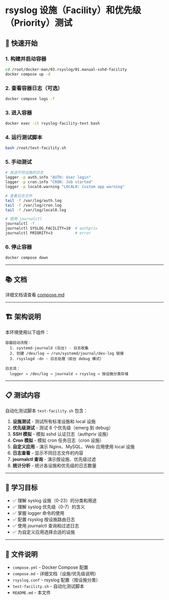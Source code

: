 # rsyslog 设施（Facility）和优先级（Priority）测试

## 🚀 快速开始

### 1. 构建并启动容器

```bash
cd /root/docker-man/03.rsyslog/01.manual-sshd-facility
docker compose up -d
```

### 2. 查看容器日志（可选）

```bash
docker compose logs -f
```

### 3. 进入容器

```bash
docker exec -it rsyslog-facility-test bash
```

### 4. 运行测试脚本

```bash
bash /root/test-facility.sh
```

### 5. 手动测试

```bash
# 发送不同设施的日志
logger -p auth.info "AUTH: User login"
logger -p cron.info "CRON: Job started"
logger -p local0.warning "LOCAL0: Custom app warning"

# 查看日志文件
tail -f /var/log/auth.log
tail -f /var/log/cron.log
tail -f /var/log/local0.log

# 使用 journalctl
journalctl -f
journalctl SYSLOG_FACILITY=10  # authpriv
journalctl PRIORITY=3          # error
```

### 6. 停止容器

```bash
docker compose down
```

---

## 📚 文档

详细文档请查看 [compose.md](./compose.md)

---

## 🏗️ 架构说明

本环境使用以下组件：

```
容器启动流程：
  1. systemd-journald (后台) - 日志收集
  2. 创建 /dev/log → /run/systemd/journal/dev-log 链接
  3. rsyslogd -dn - 日志处理（前台 debug 模式）

日志流：
  logger → /dev/log → journald → rsyslog → 按设施分类存储
```

---

## 📋 测试内容

自动化测试脚本 `test-facility.sh` 包含：

1. **设施测试** - 测试所有标准设施和 local 设施
2. **优先级测试** - 测试 8 个优先级（emerg 到 debug）
3. **SSH 模拟** - 模拟 sshd 认证日志（authpriv 设施）
4. **Cron 模拟** - 模拟 cron 任务日志（cron 设施）
5. **自定义应用** - 演示 Nginx、MySQL、Web 应用使用 local 设施
6. **日志查看** - 显示不同日志文件的内容
7. **journalctl 查询** - 演示按设施、优先级过滤
8. **统计分析** - 统计各设施和优先级的日志数量

---

## 🎯 学习目标

- ✅ 理解 syslog 设施（0-23）的分类和用途
- ✅ 理解 syslog 优先级（0-7）的含义
- ✅ 掌握 logger 命令的使用
- ✅ 配置 rsyslog 按设施路由日志
- ✅ 使用 journalctl 查询和过滤日志
- ✅ 为自定义应用选择合适的设施

---

## 📁 文件说明

- `compose.yml` - Docker Compose 配置
- `compose.md` - 详细文档（设施/优先级说明）
- `rsyslog.conf` - rsyslog 配置（按设施分类）
- `test-facility.sh` - 自动化测试脚本
- `README.md` - 本文件
